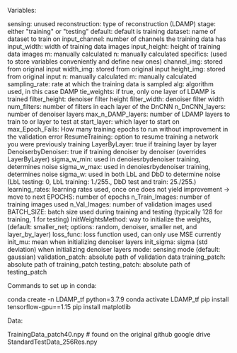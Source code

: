 Variables:

sensing: unused
reconstruction: type of reconstruction (LDAMP)
stage: either "training" or "testing"
default: default is training
dataset: name of dataset to train on
input_channel: number of channels the training data has
input_width: width of training data images
input_height: height of training data images
m: manually calculated
n: manually calculated
specifics: (used to store variables conveniently and define new ones)
	channel_img: stored from original input
	width_img: stored from original input
	height_img: stored from original input
	n: manually calculated
	m: manually calculated
	sampling_rate: rate at which the training data is sampled
	alg: algorithm used, in this case DAMP
	tie_weights: if true, only one layer of LDAMP is trained
	filter_height: denoiser filter height
	filter_width: denoiser filter width
	num_filters: number of filters in each layer of the DnCNN
	n_DnCNN_layers: number of denoiser layers
	max_n_DAMP_layers: number of LDAMP layers to train to or layer to test at
	start_layer: which layer to start on
	max_Epoch_Fails: How many training epochs to run without improvement in the validation error
	ResumeTraining: option to resume training a network you were previously training
	LayerByLayer: true if training layer by layer
	DenoiserbyDenoiser: true if training denoiser by denoiser (overrides LayerByLayer)
	sigma_w_min: used in denoiesrbydenoiser training, determines noise
	sigma_w_max: used in denoiesrbydenoiser training, determines noise
	sigma_w: used in both LbL and DbD to determine noise (LbL testing: 0, LbL training: 1./255., DbD test and train: 25./255.)
	learning_rates: learning rates used, once one does not yield improvement -> move to next
	EPOCHS: number of epochs
	n_Train_Images: number of training images used
	n_Val_Images: number of validation images used
	BATCH_SIZE: batch size used during training and testing (typically 128 for training, 1 for testing)
	InitWeightsMethod: way to initialize the weights, (default: smaller_net; options: random, denoiser, smaller net, and layer_by_layer)
	loss_func: loss function used, can only use MSE currently
	init_mu: mean when initializing denoiser layers
	init_sigma: sigma (std deviation) when initializing denoiser layers
	mode: sensing mode (default: gaussian)
	validation_patch: absolute path of validation data
	training_patch: absolute path of training_patch
	testing_patch: absolute path of testing_patch

Commands to set up in conda:

conda create -n LDAMP_tf python=3.7.9
conda activate LDAMP_tf
pip install tensorflow-gpu==1.15
pip install matplotlib


Data:

TrainingData_patch40.npy # found on the original github google drive
StandardTestData_256Res.npy
